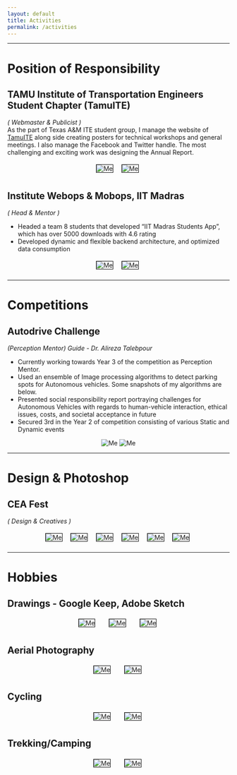```yaml
---
layout: default
title: Activities
permalink: /activities
---
```

<style>
.act_image {
  max-width:350px;
  max-height:350px;
  border: 1px solid black;
  margin: 5px 10px 10px 5px;
}
</style>
---
# Position of Responsibility
## **TAMU Institute of Transportation Engineers Student Chapter (TamuITE)**

*( Webmaster & Publicist )* <br>
As the part of Texas A&M ITE student group, I manage the website of [TamuITE](http://texite.org/tamu/) along side creating posters for technical workshops and general meetings. I also manage the Facebook and Twitter handle. The most challenging and exciting work was designing the Annual Report.

<!-- <object data="/assets/annual_report_final.pdf" type="application/pdf" width="700px" height="700px">
    <embed src="/assets/annual_report_final.pdf">
        <p>TamuITE Annual report 2019 - <a href="/assets/annual_report_final.pdf">Download PDF</a>.</p>
    </embed>
</object> -->
<center>
<img class="act_image" src="/assets/general_meeting.jpg" alt="Me">
<img class="act_image" src="/assets/annual_report.png" alt="Me">
</center>

## **Institute Webops & Mobops, IIT Madras**

*( Head & Mentor )* <br>
-	Headed a team 8 students that developed “IIT Madras Students App”, which has over 5000 downloads with 4.6 rating
-	Developed dynamic and flexible backend architecture, and optimized data consumption

<center>
<img class="act_image" src="/assets/students_app_0.png" alt="Me">
<img class="act_image" src="/assets/students_app_1.png" alt="Me">
</center>

---
# Competitions
## **Autodrive Challenge**
*(Perception Mentor) Guide - Dr. Alireza Talebpour*
- Currently working towards Year 3 of the competition as Perception Mentor.
- Used an ensemble of Image processing algorithms to detect parking spots for Autonomous vehicles. Some snapshots of my algorithms are below.
- Presented social responsibility report portraying challenges for Autonomous Vehicles with regards to human-vehicle interaction, ethical issues, costs, and societal acceptance in future
- Secured 3rd in the Year 2 of competition consisting of various Static and Dynamic events  

<center>
<img style="max-width:600px;max-height:400px;" class="home" src="/assets/ref_park_image_1.jpg" alt="Me">
<img style="max-width:500px;max-height:400px;" class="home" src="/assets/result_marked_1.jpg" alt="Me">
</center>

<!-- ### UC Berkeley Smart Village Challenge

### Aggies Invent -->

---
# Design & Photoshop

## **CEA Fest**
*( Design & Creatives )* <br>
<center>
<img class="act_image" src="/assets/cea1.jpg" alt="Me">
<img class="act_image" src="/assets/cea5.jpg" alt="Me">
<img class="act_image" src="/assets/cea6.jpg" alt="Me">
<img class="act_image" src="/assets/cea7.jpg" alt="Me">
<img class="act_image" src="/assets/cea2.jpg" alt="Me">
<img class="act_image" src="/assets/cea4.jpg" alt="Me">
</center>

---
# Hobbies
## **Drawings - Google Keep, Adobe Sketch**
<center>
<img class="act_image" src="/assets/paint1.jpg" alt="Me">
&nbsp;&nbsp;
<img class="act_image" src="/assets/paint2.jpg" alt="Me">
&nbsp;&nbsp;
<img class="act_image" src="/assets/paint3.jpg" alt="Me">
</center>

## **Aerial Photography**

<center>
<img class="act_image" src="/assets/drone_1.png" alt="Me">
&nbsp;&nbsp;
<img class="act_image" src="/assets/drone_2.jpg" alt="Me">
</center>


## **Cycling**

<center>
<img class="act_image" src="/assets/cycle1.jpg" alt="Me">
&nbsp;&nbsp;
<img class="act_image" src="/assets/cycle2.jpg" alt="Me">
</center>

## **Trekking/Camping**

<center>
<img class="act_image" src="/assets/trek_1.jpg" alt="Me">
&nbsp;&nbsp;
<img class="act_image" src="/assets/camp_1.jpg" alt="Me">
</center>
